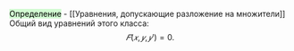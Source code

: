 <mark style="background: #BBFABBA6;">Определение</mark> - [[Уравнения, допускающие разложение на множители]]
Общий вид уравнений этого класса: $$𝐹(𝑥, 𝑦, 𝑦′ ) = 0.$$